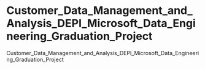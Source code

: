 # Customer_Data_Management_and_Analysis_DEPI_Microsoft_Data_Engineering_Graduation_Project
Customer_Data_Management_and_Analysis_DEPI_Microsoft_Data_Engineering_Graduation_Project
